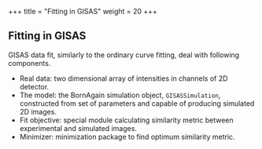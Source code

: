 +++
title = "Fitting in GISAS"
weight = 20
+++

## Fitting in GISAS

GISAS data fit, similarly to the ordinary curve fitting, deal with following components.

+ Real data: two dimensional array of intensities in channels of 2D detector.
+ The model: the BornAgain simulation object, `GISASSimulation`, constructed from set of parameters and capable of producing simulated 2D images.
+ Fit objective: special module calculating similarity metric between experimental and simulated images.
+ Minimizer: minimization package to find optimum similarity metric.
